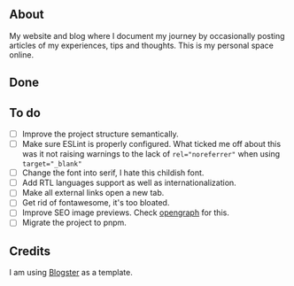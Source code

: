 ## About

My website and blog where I document my journey by occasionally posting articles of my experiences, tips and thoughts. This is my personal space online.

## Done

## To do

- [ ] Improve the project structure semantically.
- [ ] Make sure ESLint is properly configured. What ticked me off about this was it not raising warnings to the lack of `rel="noreferrer"` when using `target="_blank"`
- [ ] Change the font into serif, I hate this childish font.
- [ ] Add RTL languages support as well as internationalization.
- [ ] Make all external links open a new tab.
- [ ] Get rid of fontawesome, it's too bloated.
- [ ] Improve SEO image previews. Check [opengraph](https://www.opengraph.xyz/) for this.
- [ ] Migrate the project to pnpm.

## Credits

I am using [Blogster](https://github.com/flexdinesh/blogster) as a template.
